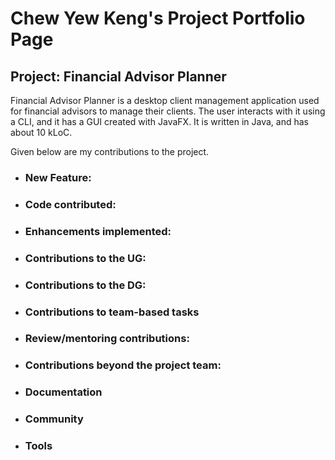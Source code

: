 # Chew Yew Keng's Project Portfolio Page


 ## Project: Financial Advisor Planner

 Financial Advisor Planner is a desktop client management application used for financial advisors to manage their clients. The user interacts with it using a CLI, and it has a GUI created with JavaFX. It is written in Java, and has about 10 kLoC.

 Given below are my contributions to the project.

 - ### New Feature:
 - ### Code contributed:
 - ### Enhancements implemented:
 - ### Contributions to the UG:
 - ### Contributions to the DG:
 - ### Contributions to team-based tasks
 - ### Review/mentoring contributions:
 - ### Contributions beyond the project team:
 - ### Documentation
 - ### Community
 - ### Tools
